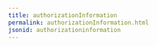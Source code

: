 ```yaml
---
title: authorizationInformation
permalink: authorizationInformation.html
jsonid: authorizationinformation
---
```

